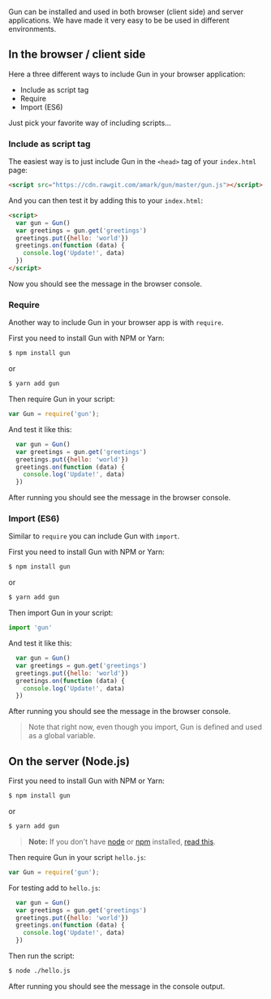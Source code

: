 Gun can be installed and used in both browser (client side) and server applications. We have made it very easy to be be used in different environments.

## In the browser / client side

Here a three different ways to include Gun in your browser application:
- Include as script tag
- Require
- Import (ES6)

Just pick your favorite way of including scripts...

### Include as script tag

The easiest way is to just include Gun in the `<head>` tag of your `index.html` page:

```html
<script src="https://cdn.rawgit.com/amark/gun/master/gun.js"></script>
```

And you can then test it by adding this to your `index.html`:

```html
<script>
  var gun = Gun()
  var greetings = gun.get('greetings')
  greetings.put({hello: 'world'})
  greetings.on(function (data) {
    console.log('Update!', data)
  })
</script>
```

Now you should see the message in the browser console.

### Require

Another way to include Gun in your browser app is with `require`.

First you need to install Gun with NPM or Yarn:

```sh
$ npm install gun
```
or
```sh
$ yarn add gun
```

Then require Gun in your script:

```javascript
var Gun = require('gun');
```

And test it like this:

```javascript
  var gun = Gun()
  var greetings = gun.get('greetings')
  greetings.put({hello: 'world'})
  greetings.on(function (data) {
    console.log('Update!', data)
  })
```

After running you should see the message in the browser console.

### Import (ES6)

Similar to `require` you can include Gun with `import`.

First you need to install Gun with NPM or Yarn:

```sh
$ npm install gun
```
or
```sh
$ yarn add gun
```

Then import Gun in your script:

```javascript
import 'gun'
```

And test it like this:

```javascript
  var gun = Gun()
  var greetings = gun.get('greetings')
  greetings.put({hello: 'world'})
  greetings.on(function (data) {
    console.log('Update!', data)
  })
```

After running you should see the message in the browser console.

> Note that right now, even though you import, Gun is defined and used as a global variable.

## On the server (Node.js)

First you need to install Gun with NPM or Yarn:

```sh
$ npm install gun
```
or
```sh
$ yarn add gun
```

> **Note:** If you don't have [node](http://nodejs.org/) or [npm](https://www.npmjs.com/) installed, [read this](https://docs.npmjs.com/getting-started/installing-node).

Then require Gun in your script `hello.js`:

```javascript
var Gun = require('gun');
```

For testing add to `hello.js`:

```javascript
  var gun = Gun()
  var greetings = gun.get('greetings')
  greetings.put({hello: 'world'})
  greetings.on(function (data) {
    console.log('Update!', data)
  })
```

Then run the script:

```sh
$ node ./hello.js
```

After running you should see the message in the console output.